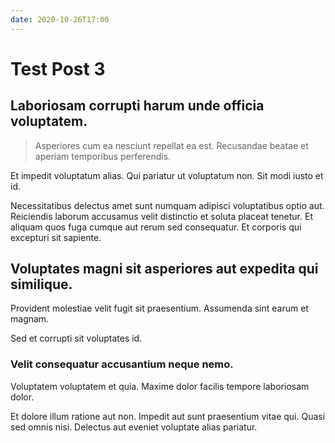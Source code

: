 ```yaml
---
date: 2020-10-26T17:00
---
```

# Test Post 3

## Laboriosam corrupti harum unde officia voluptatem.

> Asperiores cum ea nesciunt repellat ea est. Recusandae beatae et aperiam temporibus perferendis.

Et impedit voluptatum alias. Qui pariatur ut voluptatum non. Sit modi iusto et id.

Necessitatibus delectus amet sunt numquam adipisci voluptatibus optio aut. Reiciendis laborum accusamus velit distinctio et soluta placeat tenetur. Et aliquam quos fuga cumque aut rerum sed consequatur. Et corporis qui excepturi sit sapiente.

## Voluptates magni sit asperiores aut expedita qui similique.

Provident molestiae velit fugit sit praesentium. Assumenda sint earum et magnam.

Sed et corrupti sit voluptates id.

### Velit consequatur accusantium neque nemo.

Voluptatem voluptatem et quia. Maxime dolor facilis tempore laboriosam dolor.

Et dolore illum ratione aut non. Impedit aut sunt praesentium vitae qui. Quasi sed omnis nisi. Delectus aut eveniet voluptate alias pariatur.
